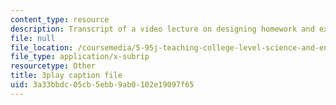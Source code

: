 ```yaml
---
content_type: resource
description: Transcript of a video lecture on designing homework and exam problems.
file: null
file_location: /coursemedia/5-95j-teaching-college-level-science-and-engineering-spring-2009/3a33bbdc05cb5ebb9ab0102e19097f65_8YQf4xOEhag.vtt
file_type: application/x-subrip
resourcetype: Other
title: 3play caption file
uid: 3a33bbdc-05cb-5ebb-9ab0-102e19097f65
---
```

